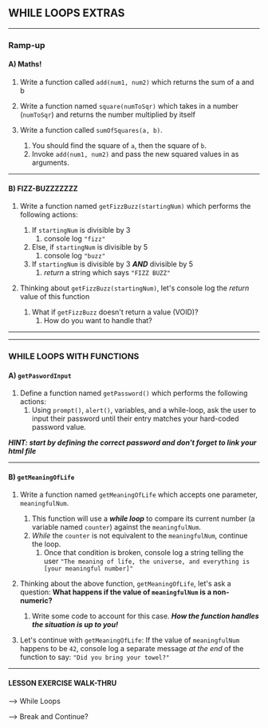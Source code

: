 ## WHILE LOOPS EXTRAS

---
### Ramp-up

#### A) Maths!
1. Write a function called `add(num1, num2)` which returns the sum of a and b


2. Write a function named `square(numToSqr)` which takes in a number (`numToSqr`) and returns the number multiplied by itself


3. Write a function called `sumOfSquares(a, b)`.
    1. You should find the square of `a`, then the square of `b`.
    2. Invoke `add(num1, num2)` and pass the new squared values in as arguments.

---

#### B) FIZZ-BUZZZZZZZ

1. Write a function named `getFizzBuzz(startingNum)` which performs the following actions:
    1. If `startingNum` is divisible by 3
        1. console log `"fizz"`
    2. Else, if `startingNum` is divisible by 5
        1. console log `"buzz"`
    3. If `startingNum` is divisible by 3 ***AND*** divisible by 5
        1. *return* a string which says `"FIZZ BUZZ"`


2. Thinking about `getFizzBuzz(startingNum)`, let's console log the *return* value of this function
    1. What if `getFizzBuzz` doesn't return a value (VOID)?
        1. How do you want to handle that?

---
---

### WHILE LOOPS WITH FUNCTIONS

#### A) `getPaswordInput`

1. Define a function named `getPassword()` which performs the following actions:
    1. Using `prompt()`, `alert()`, variables, and a while-loop, ask the user to input their password until their entry matches your hard-coded password value.


***HINT: start by defining the correct password and don't forget to link your html file***

---

#### B) `getMeaningOfLife`

1. Write a function named `getMeaningOfLife` which accepts one parameter, `meaningfulNum`.
    1. This function will use a ***while loop*** to compare its current number (a variable named `counter`)
       against the `meaningfulNum`.
    2. *While* the `counter` is not equivalent to the `meaningfulNum`, continue the loop.
        1. Once that condition is broken, console log a string telling the user `"The meaning of life, the universe, and everything is [your meaningful number]"`


2. Thinking about the above function, `getMeaningOfLife`, let's ask a question: **What happens if the value of `meaningfulNum` is a non-numeric?**
    1. Write some code to account for this case. ***How the function handles the situation is up to you!***


3. Let's continue with `getMeaningOfLife`: If the value of `meaningfulNum` happens to be `42`, console log a separate message *at the end* of the function to say:
   `"Did you bring your towel?"`

---

#### LESSON EXERCISE WALK-THRU

--> While Loops

--> Break and Continue?